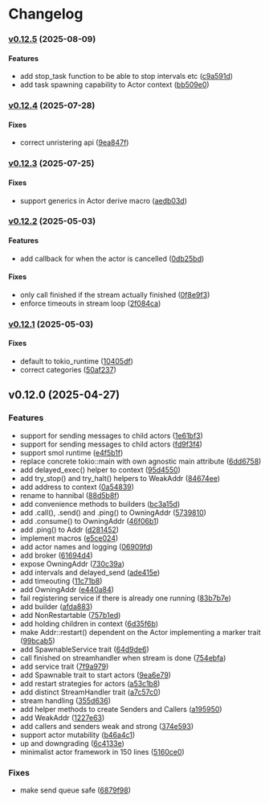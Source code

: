 # Changelog

### [v0.12.5](https://github.com/hoodie/hannibal/compare/v0.12.4...v0.12.5) (2025-08-09)

#### Features

* add stop_task function to be able to stop intervals etc
([c9a591d](https://github.com/hoodie/hannibal/commit/c9a591d11e4690dfec93dd1a5931ecea4e71044c))
* add task spawning capability to Actor context
([bb509e0](https://github.com/hoodie/hannibal/commit/bb509e0e14b01f3969f42775ea3f036743eb9afd))

### [v0.12.4](https://github.com/hoodie/hannibal/compare/v0.12.3...v0.12.4) (2025-07-28)

#### Fixes

* correct unristering api
([9ea847f](https://github.com/hoodie/hannibal/commit/9ea847fe7cd88ce8857201fc425303a37bac8846))

### [v0.12.3](https://github.com/hoodie/hannibal/compare/v0.12.2...v0.12.3) (2025-07-25)

#### Fixes

* support generics in Actor derive macro
([aedb03d](https://github.com/hoodie/hannibal/commit/aedb03d729898ba523728d6bc3f42e5d9e1b6195))

### [v0.12.2](https://github.com/hoodie/hannibal/compare/v0.12.1...v0.12.2) (2025-05-03)

#### Features

* add callback for when the actor is cancelled
([0db25bd](https://github.com/hoodie/hannibal/commit/0db25bdbda4e5f1f9b81ca95ad2f82443d4127da))

#### Fixes

* only call finished if the stream actually finished
([0f8e9f3](https://github.com/hoodie/hannibal/commit/0f8e9f35f0f89e2d5b4a943483e1e62355c4aa37))
* enforce timeouts in stream loop
([2f084ca](https://github.com/hoodie/hannibal/commit/2f084ca46ada08d448ff1ce82658252df27c57d5))

### [v0.12.1](https://github.com/hoodie/hannibal/compare/v0.12.0...v0.12.1) (2025-05-03)

#### Fixes

* default to tokio_runtime
([10405df](https://github.com/hoodie/hannibal/commit/10405df3bad7b8d1ca12028daa24fa834b7981f9))
* correct categories
([50af237](https://github.com/hoodie/hannibal/commit/50af23737f1b300ceff8ec751c58c39c13b62295))

## v0.12.0 (2025-04-27)

### Features

* support for sending messages to child actors
([1e61bf3](https://github.com/hoodie/hannibal/commit/1e61bf318fecc620759e6d79daa013d66991cdda))
* support for sending messages to child actors
([fd9f3f4](https://github.com/hoodie/hannibal/commit/fd9f3f42f7e01deae3b5b52236f5d66576959e01))
* support smol runtime
([e4f5b1f](https://github.com/hoodie/hannibal/commit/e4f5b1f19fddf4345d6f7de3c50dc45ad02a7718))
* replace concrete tokio::main with own agnostic main attribute
([6dd6758](https://github.com/hoodie/hannibal/commit/6dd67587c3264e217d6eed95ec9bed8ccc766a45))
* add delayed_exec() helper to context
([95d4550](https://github.com/hoodie/hannibal/commit/95d455006f8b11c9d21cfc06dfd575288eeff33d))
* add try_stop() and try_halt() helpers to WeakAddr
([84674ee](https://github.com/hoodie/hannibal/commit/84674eed1421b673b06cc1756213dbb91bd0f7a9))
* add address to context
([0a54839](https://github.com/hoodie/hannibal/commit/0a5483935ce6264412a9b449370d7715df5c3c1f))
* rename to hannibal
([88d5b8f](https://github.com/hoodie/hannibal/commit/88d5b8fb3d60cc034430c07d39ef563f68f3e80c))
* add convenience methods to builders
([bc3a15d](https://github.com/hoodie/hannibal/commit/bc3a15deda0ec864dcad91571e677bf0cb639284))
* add .call(), .send() and .ping() to OwningAddr
([5739810](https://github.com/hoodie/hannibal/commit/5739810c1c32a854f3f569e08649c9ec80290f70))
* add .consume() to OwningAddr
([46f06b1](https://github.com/hoodie/hannibal/commit/46f06b197261edc14701bc74c4f5fc59001d89df))
* add .ping() to Addr
([d281452](https://github.com/hoodie/hannibal/commit/d281452c01e25d4c5afd0b0fa7b718bc329a89ea))
* implement macros
([e5ce024](https://github.com/hoodie/hannibal/commit/e5ce0248828c1d24c352f63b5800831dcdd4639a))
* add actor names and logging
([06909fd](https://github.com/hoodie/hannibal/commit/06909fd5c2ae800dbfb464840738430729821961))
* add broker
([61694d4](https://github.com/hoodie/hannibal/commit/61694d42b113fe81a58338f67d2dbcbe352ebfa6))
* expose OwningAddr
([730c39a](https://github.com/hoodie/hannibal/commit/730c39a6d8a1a3ae1e0d5f1d06df1489a7f4050a))
* add intervals and delayed_send
([ade415e](https://github.com/hoodie/hannibal/commit/ade415e6e81544efe060830d9288b556811e9b2d))
* add timeouting
([11c71b8](https://github.com/hoodie/hannibal/commit/11c71b86b7b1edf3477b9628870bf24963d4eb21))
* add OwningAddr
([e440a84](https://github.com/hoodie/hannibal/commit/e440a84146d09e079277ef9c36e3df1beb76470f))
* fail registering service if there is already one running
([83b7b7e](https://github.com/hoodie/hannibal/commit/83b7b7ea5a29a749c3efe5847c0229d7aa6c7bcb))
* add builder
([afda883](https://github.com/hoodie/hannibal/commit/afda88391c5d399c611c3f967037eb38d0b212af))
* add NonRestartable
([757b1ed](https://github.com/hoodie/hannibal/commit/757b1ed9f76deefcdeb9ccb35e9f95d8b98d96e9))
* add holding children in context
([6d35f6b](https://github.com/hoodie/hannibal/commit/6d35f6b5f73837de7ad82c0ce1823d5d79410d55))
* make Addr::restart() dependent on the Actor implementing a marker trait
([99bcab5](https://github.com/hoodie/hannibal/commit/99bcab503f1e2291345cf5706dd347a2d2cafada))
* add SpawnableService trait
([64d9de6](https://github.com/hoodie/hannibal/commit/64d9de67dee1534f280014918c22d05d61e35deb))
* call finished on streamhandler when stream is done
([754ebfa](https://github.com/hoodie/hannibal/commit/754ebfa4d97312616fa88fb92c727d1807e20f67))
* add service trait
([7f9a979](https://github.com/hoodie/hannibal/commit/7f9a9798426774cc84eb0bf851c3914285eae0fb))
* add Spawnable trait to start actors
([9ea6e79](https://github.com/hoodie/hannibal/commit/9ea6e797e7a36a31302fc3941b06c84fd53e3ff2))
* add restart strategies for actors
([a53c1b8](https://github.com/hoodie/hannibal/commit/a53c1b84a8afa09ca5fe15aec1bd948a1c2c194d))
* add distinct StreamHandler trait
([a7c57c0](https://github.com/hoodie/hannibal/commit/a7c57c0715bd0c9304ee51262951da372acbd2e7))
* stream handling
([355d636](https://github.com/hoodie/hannibal/commit/355d636c8951ed448af627f3029100f875fa6a8d))
* add helper methods to create Senders and Callers
([a195950](https://github.com/hoodie/hannibal/commit/a195950fe5e938af70e662149e0989296f46f7ee))
* add WeakAddr
([1227e63](https://github.com/hoodie/hannibal/commit/1227e63cef8cadde42fc32777d0fe4e022eb5b01))
* add callers and senders weak and strong
([374e593](https://github.com/hoodie/hannibal/commit/374e59374c09590c82bc830d9d3db8b5033b7f52))
* support actor mutability
([b46a4c1](https://github.com/hoodie/hannibal/commit/b46a4c1e74e42b96e4caa029ec5be018e0b60e72))
* up and downgrading
([6c4133e](https://github.com/hoodie/hannibal/commit/6c4133e282a5876ca937788b1edd825718bbeff1))
* minimalist actor framework in 150 lines
([5160ce0](https://github.com/hoodie/hannibal/commit/5160ce02dd8e0599f99d29d3782cd4f95243d0ab))

### Fixes

* make send queue safe
([6879f98](https://github.com/hoodie/hannibal/commit/6879f98de52e889d7db46f9c8e020e26a0191f20))
